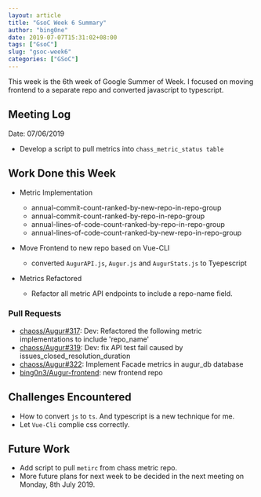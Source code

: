 ```yaml
---
layout: article
title: "GsoC Week 6 Summary"
author: "bing0ne"
date: 2019-07-07T15:31:02+08:00
tags: ["GsoC"]
slug: "gsoc-week6"
categories: ["GSoC"]
---
```


This week is the 6th week of Google Summer of Week. I focused on moving frontend to a separate repo and converted javascript to typescript. 

<!--more-->

## Meeting Log

Date: 07/06/2019 

- Develop a script to pull metrics into `chass_metric_status table`

## Work Done this Week

- Metric Implementation 
  - annual-commit-count-ranked-by-new-repo-in-repo-group
  - annual-commit-count-ranked-by-repo-in-repo-group
  - annual-lines-of-code-count-ranked-by-repo-in-repo-group
  - annual-lines-of-code-count-ranked-by-new-repo-in-repo-group

- Move Frontend to new repo based on Vue-CLI 
  - converted `AugurAPI.js`, `Augur.js` and `AugurStats.js` to Tyepescript 

- Metrics Refactored
  - Refactor all metric API endpoints to include a repo-name field.

### Pull Requests
- [chaoss/Augur#317](https://github.com/chaoss/augur/pull/317): Dev: Refactored the following metric implementations to include 'repo_name' 
- [chaoss/Augur#319](https://github.com/chaoss/augur/pull/319): Dev: fix API test fail caused by issues_closed_resolution_duration
- [chaoss/Augur#322](https://github.com/chaoss/augur/pull/322): Implement Facade metrics in augur_db database 
- [bing0n3/Augur-frontend](https://github.com/bing0n3/augur-frontend): new frontend repo


## Challenges Encountered
* How to convert `js` to `ts`. And typescript is a new technique for me.
* Let `Vue-Cli` complie css correctly. 

## Future Work 
- Add script to pull `metirc` from chass metric repo. 
- More future plans for next week to be decided in the next meeting on Monday, 8th July 2019.


